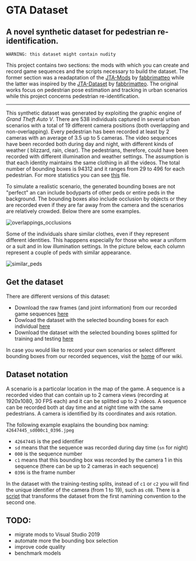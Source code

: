 # GTA Dataset
## A novel synthetic dataset for pedestrian re-identification.
`WARNING: this dataset might contain nudity`

This project contains two sections: the mods with which you can create and record game sequences and the scripts necessary to build the dataset. The former section was a readaptation of the [JTA-Mods](https://github.com/fabbrimatteo/JTA-Mods) by [fabbrimatteo](https://github.com/fabbrimatteo) while the latter was inspired by the [JTA-Dataset](https://github.com/fabbrimatteo/JTA-Dataset) by [fabbrimatteo](https://github.com/fabbrimatteo). The original works focus on pedestrian pose estimation and tracking in urban scenarios while this project concerns pedestrian re-identification.
***

This synthetic dataset was generated by exploiting the graphic engine of *Grand Theft Auto V*. There are 538 individuals captured in several urban scenarios with a total of 19 different camera positions (both overlapping and non-overlapping). Every pedestrian has been recorded at least by 2 cameras with an average of 3.5 up to 5 cameras. The video sequences have been recorded both during day and night, with different kinds of weather ( blizzard, rain, clear). The pedestrians, therefore, could have been recorded with different illumination and weather settings. The assumption is that each identity maintains the same clothing in all the videos. The total number of bounding boxes is 94312 and it ranges from 29 to 496 for each pedestrian. For more statistics you can see [this](https://github.com/RoboTuan/Pedestrian_reID/blob/main/Peds/statistics.csv) file. 

To simulate a realistic scenario, the generated bounding boxes are not "perfect" an can include bodyparts of other peds or entire peds in the background. The bounding boxes also include occlusion by objects or they are recorded even if they are far away from the camera and the scenarios are relatively crowded. Below there are some examples.

![overlappings_occlusions](https://raw.githubusercontent.com/RoboTuan/Pedestrian_reID/main/Images/overlappings_occlusions.png?token=ANC4UTMKVT4MNNTGZ5J4ZTDATGOSK)

Some of the individuals share similar clothes, even if they represent different identities. This happpens especially for those who wear a uniform or a suit and in low illumination settings. In the picture below, each column represent a couple of peds with similar appearance.

![similar_peds](https://raw.githubusercontent.com/RoboTuan/Pedestrian_reID/main/Images/similar_peds.png?token=ANC4UTJXZGPF4BBCGKCHFIDATJCYO)

## Get the dataset
There are different versions of this dataset:
* Download the raw frames (and joint information) from our recorded game sequences [here]()
* Dowload the dataset with the selected bounding boxes for each individual [here]()
* Download the dataset with the selected bounding boxes splitted for training and testing [here]()

In case you would like to record your own scenarios or select different bounding boxes from our recorded sequences, visit the [home](https://github.com/RoboTuan/Pedestrian_reID/wiki) of our wiki.

## Dataset notation
A scenario is a particolar location in the map of the game. A sequence is a recorded video that can contain up to 2 camera views (recording at 1920x1080, 30 FPS each) and it can be splitted up to 2 videos. A sequence can be recorded both at day time and at night time with the same pedestrians. A camera is identified by its coordinates and axis rotation.

The following example exaplains the bounding box naming: `42647445_sd000c1_0396.jpeg` 

* `42647445` is the ped identifier
* `sd` means that the sequence was recorded during day time (`sn` for night)
* `000` is the sequence number
* `c1` means that this bounding box was recorded by the camera 1 in this sequence (there can be up to 2 cameras in each sequence)
* `0396` is the frame number

In the dataset with the training-testing splits, instead of `c1` or `c2` you will find the unique identifier of the camera (from 1 to 19), such as `c08`. There is a [script](https://github.com/RoboTuan/Pedestrian_reID/blob/main/Scripts/training_dataset.py) that transforms the dataset from the first namining convention to the second one.

## TODO:
* migrate mods to Visual Studio 2019
* automate more the bounding box selection
* improve code quality
* benchmark models

